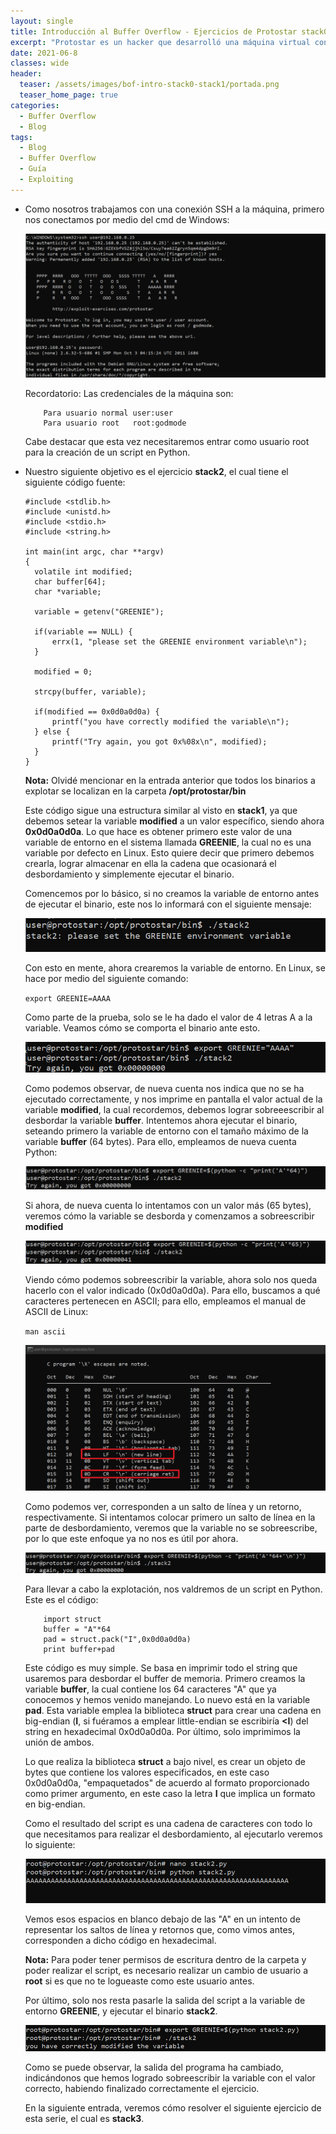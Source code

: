 ```yaml
---
layout: single
title: Introducción al Buffer Overflow - Ejercicios de Protostar stack0 y stack1
excerpt: "Protostar es un hacker que desarrolló una máquina virtual con ejercicios para entender el exploiting de binarios en Linux. Iniciamos esta introducción con la resolución de sus ejercicios stack0 y stack1."
date: 2021-06-8
classes: wide
header:
  teaser: /assets/images/bof-intro-stack0-stack1/portada.png
  teaser_home_page: true
categories:
  - Buffer Overflow
  - Blog
tags:
  - Blog
  - Buffer Overflow
  - Guía
  - Exploiting
---
```


+ Como nosotros trabajamos con una conexión SSH a la máquina, primero nos conectamos por medio del cmd de Windows:

	![1]
	
	Recordatorio: Las credenciales de la máquina son:
	
	```
		Para usuario normal user:user
		Para usuario root	root:godmode
	```
	
	Cabe destacar que esta vez necesitaremos entrar como usuario root para la creación de un script en Python.
	
+ Nuestro siguiente objetivo es el ejercicio **stack2**, el cual tiene el siguiente código fuente:
	
	```
	#include <stdlib.h>
	#include <unistd.h>
	#include <stdio.h>
	#include <string.h>
	 
	int main(int argc, char **argv)
	{
	  volatile int modified;
	  char buffer[64];
	  char *variable;
	  
	  variable = getenv("GREENIE");
	  
	  if(variable == NULL) {
		  errx(1, "please set the GREENIE environment variable\n");
	  }
	 
	  modified = 0;
	  
	  strcpy(buffer, variable);
	 
	  if(modified == 0x0d0a0d0a) {
		  printf("you have correctly modified the variable\n");
	  } else {
		  printf("Try again, you got 0x%08x\n", modified);
	  }
	}
	```
	
	**Nota:** Olvidé mencionar en la entrada anterior que todos los binarios a explotar se localizan en la carpeta **/opt/protostar/bin**
	
	Este código sigue una estructura similar al visto en **stack1**, ya que debemos setear la variable **modified** a un valor específico, siendo ahora **0x0d0a0d0a**. Lo que hace es obtener primero este valor de una variable de entorno en el sistema llamada **GREENIE**, la cual no es una variable por defecto en Linux. Esto quiere decir que primero debemos crearla, lograr almacenar en ella la cadena que ocasionará el desbordamiento y simplemente ejecutar el binario.
	
	Comencemos por lo básico, si no creamos la variable de entorno antes de ejecutar el binario, este nos lo informará con el siguiente mensaje:
	
	![2]
	
	Con esto en mente, ahora crearemos la variable de entorno. En Linux, se hace por medio del siguiente comando:
	
	``export GREENIE=AAAA``
	
	Como parte de la prueba, solo se le ha dado el valor de 4 letras A a la variable. Veamos cómo se comporta el binario ante esto.
	
	![3]
	
	Como podemos observar, de nueva cuenta nos indica que no se ha ejecutado correctamente, y nos imprime en pantalla el valor actual de la variable **modified**, la cual recordemos, debemos lograr sobreeescribir al desbordar la variable **buffer**. Intentemos ahora ejecutar el binario, seteando primero la variable de entorno con el tamaño máximo de la variable **buffer** (64 bytes). Para ello, empleamos de nueva cuenta Python:
	
	![4]
	
	Si ahora, de nueva cuenta lo intentamos con un valor más (65 bytes), veremos cómo la variable se desborda y comenzamos a sobreescribir **modified**
	
	![5]
	
	Viendo cómo podemos sobreescribir la variable, ahora solo nos queda hacerlo con el valor indicado (0x0d0a0d0a). Para ello, buscamos a qué caracteres pertenecen en ASCII; para ello, empleamos el manual de ASCII de Linux:
	
	``man ascii``
	
	![6]
	
	Como podemos ver, corresponden a un salto de línea y un retorno, respectivamente. Si intentamos colocar primero un salto de línea en la parte de desbordamiento, veremos que la variable no se sobreescribe, por lo que este enfoque ya no nos es útil por ahora.
	
	![7]
	
	Para llevar a cabo la explotación, nos valdremos de un script en Python. Este es el código:
	
	```
		import struct
		buffer = "A"*64
		pad = struct.pack("I",0x0d0a0d0a)
		print buffer+pad
	```
	
	Este código es muy simple. Se basa en imprimir todo el string que usaremos para desbordar el buffer de memoria. Primero creamos la variable **buffer**, la cual contiene los 64 caracteres "A" que ya conocemos y hemos venido manejando. Lo nuevo está en la variable **pad**. Esta variable emplea la biblioteca **struct** para crear una cadena en big-endian (**I**, si fuéramos a emplear little-endian se escribiría **<I**) del string en hexadecimal 0x0d0a0d0a. Por último, solo imprimimos la unión de ambos.
	
	Lo que realiza la biblioteca **struct** a bajo nivel, es crear un objeto de bytes que contiene los valores especificados, en este caso 0x0d0a0d0a, "empaquetados" de acuerdo al formato proporcionado como primer argumento, en este caso la letra **I** que implica un formato en big-endian.
	
	Como el resultado del script es una cadena de caracteres con todo lo que necesitamos para realizar el desbordamiento, al ejecutarlo veremos lo siguiente:
	
	![8]
	
	Vemos esos espacios en blanco debajo de las "A" en un intento de representar los saltos de línea y retornos que, como vimos antes, corresponden a dicho código en hexadecimal.
	
	**Nota:** Para poder tener permisos de escritura dentro de la carpeta y poder realizar el script, es necesario realizar un cambio de usuario a **root** si es que no te logueaste como este usuario antes.
	
	Por último, solo nos resta pasarle la salida del script a la variable de entorno **GREENIE**, y ejecutar el binario **stack2**.
	
	![9]
	
	Como se puede observar, la salida del programa ha cambiado, indicándonos que hemos logrado sobreescribir la variable con el valor correcto, habiendo finalizado correctamente el ejercicio.
	
	En la siguiente entrada, veremos cómo resolver el siguiente ejercicio de esta serie, el cual es **stack3**.
    
[1]:/assets/images/bof-intro-stack2/1.png
[2]:/assets/images/bof-intro-stack2/2.png
[3]:/assets/images/bof-intro-stack2/3.png
[4]:/assets/images/bof-intro-stack2/4.png
[5]:/assets/images/bof-intro-stack2/5.png
[6]:/assets/images/bof-intro-stack2/6.png
[7]:/assets/images/bof-intro-stack2/7.png
[8]:/assets/images/bof-intro-stack2/8.png
[9]:/assets/images/bof-intro-stack2/9.png
